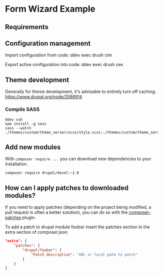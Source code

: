 # Form Wizard Example

## Requirements

## Configuration management

Import configuration from code:
    ddev exec drush cim

Export active configuration into code:
    ddev exec drush cex

## Theme development

Generally for theme development, it's advisable to entirely turn off caching:
https://www.drupal.org/node/2598914

### Compile SASS

    ddev ssh
    npm install -g sass
    sass --watch ./themes/custom/theme_server/scss/style.scss:./themes/custom/theme_server/css/style.css

## Add new modules

With `composer require ...` you can download new dependencies to your
installation.

```
composer require drupal/devel:~1.0
```

## How can I apply patches to downloaded modules?

If you need to apply patches (depending on the project being modified, a pull
request is often a better solution), you can do so with the
[composer-patches](https://github.com/cweagans/composer-patches) plugin.

To add a patch to drupal module foobar insert the patches section in the extra
section of composer.json:
```json
"extra": {
    "patches": {
        "drupal/foobar": {
            "Patch description": "URL or local path to patch"
        }
    }
}
```
